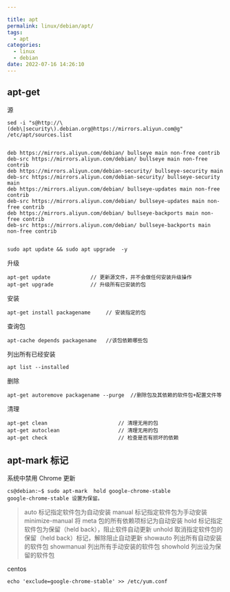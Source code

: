 ```yaml
---

title: apt
permalink: linux/debian/apt/
tags:
  - apt
categories:
  - linux
  - debian
date: 2022-07-16 14:26:10
---
```




## apt-get

源 

```
sed -i "s@http://\(deb\|security\).debian.org@https://mirrors.aliyun.com@g" /etc/apt/sources.list


deb https://mirrors.aliyun.com/debian/ bullseye main non-free contrib
deb-src https://mirrors.aliyun.com/debian/ bullseye main non-free contrib
deb https://mirrors.aliyun.com/debian-security/ bullseye-security main
deb-src https://mirrors.aliyun.com/debian-security/ bullseye-security main
deb https://mirrors.aliyun.com/debian/ bullseye-updates main non-free contrib
deb-src https://mirrors.aliyun.com/debian/ bullseye-updates main non-free contrib
deb https://mirrors.aliyun.com/debian/ bullseye-backports main non-free contrib
deb-src https://mirrors.aliyun.com/debian/ bullseye-backports main non-free contrib


sudo apt update && sudo apt upgrade  -y
```



升级

```
apt-get update			   // 更新源文件，并不会做任何安装升级操作 
apt-get upgrade		       // 升级所有已安装的包 
```

安装

```
apt-get install packagename		// 安装指定的包
```

查询包

```
apt-cache depends packagename   //该包依赖哪些包
```

列出所有已经安装

```
apt list --installed
```



删除

```
apt-get autoremove packagename --purge  //删除包及其依赖的软件包+配置文件等
```



清理

```
apt-get clean 						// 清理无用的包  
apt-get autoclean 					// 清理无用的包  
apt-get check 						// 检查是否有损坏的依赖
```



## apt-mark 标记

系统中禁用 Chrome 更新

```
cs@debian:~$ sudo apt-mark  hold google-chrome-stable
google-chrome-stable 设置为保留。
```

> auto	标记指定软件包为自动安装
> manual	标记指定软件包为手动安装
> minimize-manual	将 meta 包的所有依赖项标记为自动安装
> hold	标记指定软件包为保留（held back），阻止软件自动更新
> unhold	取消指定软件包的保留（held back）标记，解除阻止自动更新
> showauto	列出所有自动安装的软件包
> showmanual	列出所有手动安装的软件包
> showhold	列出设为保留的软件包



centos

```
echo 'exclude=google-chrome-stable' >> /etc/yum.conf
```

